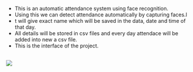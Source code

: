 - This is an automatic attendance system using face recognition.
- Using this we can detect attendance automatically by capturing faces.I
- t will give exact name which will be saved in the data, date and time of that day.
- All details will be stored in csv files and every day attendace will be added into new a csv file.
- This is the interface of the project.
<br>
<img src="https://github.com/Pavani18prog/Attendance_System/assets/66482558/35660f7a-182a-4b0c-88a1-6a5e662deea9"/>
